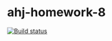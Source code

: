 # ahj-homework-8

[![Build status](https://ci.appveyor.com/api/projects/status/0ueohnybli7aah4l/branch/main?svg=true)](https://ci.appveyor.com/project/kote-nikolaus/ahj-homework-8/branch/main)
